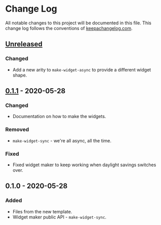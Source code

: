 # Change Log
All notable changes to this project will be documented in this file. This change log follows the conventions of [keepachangelog.com](http://keepachangelog.com/).

## [Unreleased]
### Changed
- Add a new arity to `make-widget-async` to provide a different widget shape.

## [0.1.1] - 2020-05-28
### Changed
- Documentation on how to make the widgets.

### Removed
- `make-widget-sync` - we're all async, all the time.

### Fixed
- Fixed widget maker to keep working when daylight savings switches over.

## 0.1.0 - 2020-05-28
### Added
- Files from the new template.
- Widget maker public API - `make-widget-sync`.

[Unreleased]: https://github.com/your-name/wxpush/compare/0.1.1...HEAD
[0.1.1]: https://github.com/your-name/wxpush/compare/0.1.0...0.1.1
